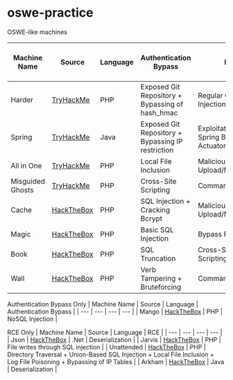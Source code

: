 # oswe-practice
OSWE-like machines

| Machine Name | Source | Language | Authentication Bypass | RCE | Is Source Code Review required? |
| --- | --- | --- | --- | --- | --- |
| Harder | [TryHackMe](https://tryhackme.com/room/harder) | PHP | Exposed Git Repository + Bypassing of hash_hmac | Regular Command Injection | Yes |
| Spring | [TryHackMe](https://tryhackme.com/room/spring) | Java | Exposed Git Repository + Bypassing IP restriction | Exploitation of Spring Boot Actuators | Yes |
| All in One | [TryHackMe](https://www.tryhackme.com/room/allinonemj) | PHP | Local File Inclusion | Malicious File Upload/Modification | No |
| Misguided Ghosts | [TryHackMe](https://tryhackme.com/room/misguidedghosts) | PHP | Cross-Site Scripting | Command Injection | No |
| Cache | [HackTheBox](https://www.hackthebox.eu/home/machines/profile/251) | PHP | SQL Injection + Cracking Bcrypt | Malicious File Upload/Modification | Yes |
| Magic | [HackTheBox](https://www.hackthebox.eu/home/machines/profile/241) | PHP | Basic SQL Injection | Bypass File Upload | No |
| Book | [HackTheBox](https://www.hackthebox.eu/home/machines/profile/230) | PHP | SQL Truncation | Cross-Site Scripting to RCE | No |
| Wall | [HackTheBox](https://www.hackthebox.eu/home/machines/profile/208) | PHP | Verb Tampering + Bruteforcing | Command Injection | No |

Authentication Bypass Only
| Machine Name | Source | Language | Authentication Bypass |
| --- | --- | --- | --- |
| Mango | [HackTheBox](https://www.hackthebox.eu/home/machines/profile/214) | PHP | NoSQL Injection |

RCE Only
| Machine Name | Source | Language | RCE |
| --- | --- | --- | --- |
| Json | [HackTheBox](https://www.hackthebox.eu/home/machines/profile/210) | .Net | Deserialization |
| Jarvis | [HackTheBox](https://www.hackthebox.eu/home/machines/profile/194) | PHP | File writes through SQL injection | 
| Unattended | [HackTheBox](https://www.hackthebox.eu/home/machines/profile/184) | PHP | Directory Traversal + Union-Based SQL Injection + Local File Inclusion + Log File Poisoning + Bypassing of IP Tables |
| Arkham | [HackTheBox](https://www.hackthebox.eu/home/machines/profile/179) | Java | Deserialization |
